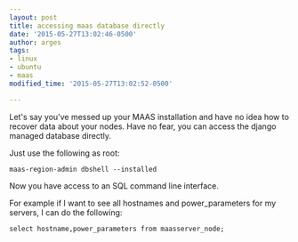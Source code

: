 ```yaml
---
layout: post
title: accessing maas database directly
date: '2015-05-27T13:02:46-0500'
author: arges
tags:
- linux
- ubuntu
- maas
modified_time: '2015-05-27T13:02:52-0500'

---
```


Let's say you've messed up your MAAS installation and have no idea how to
recover data about your nodes. Have no fear, you can access the django managed
database directly.

Just use the following as root:

~~~
maas-region-admin dbshell --installed
~~~

Now you have access to an SQL command line interface.

For example if I want to see all hostnames and power_parameters for my servers,
I can do the following:

~~~
select hostname,power_parameters from maasserver_node;
~~~

